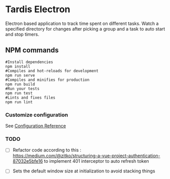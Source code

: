 # Tardis Electron

Electron based application to track time spent on different tasks.
Watch a specified directory for changes after picking a group and a task to auto start and stop timers.

## NPM commands
```
#Install dependencies
npm install
#Compiles and hot-reloads for development
npm run serve
#Compiles and minifies for production
npm run build
#Run your tests
npm run test
#Lints and fixes files
npm run lint
```
### Customize configuration
See [Configuration Reference](https://cli.vuejs.org/config/)

### TODO
- [ ] Refactor code according to this : https://medium.com/@zitko/structuring-a-vue-project-authentication-87032e5bfe16 to implement 401 interceptor to auto refresh token
- [ ] Sets the default window size at initialization to avoid stacking things



